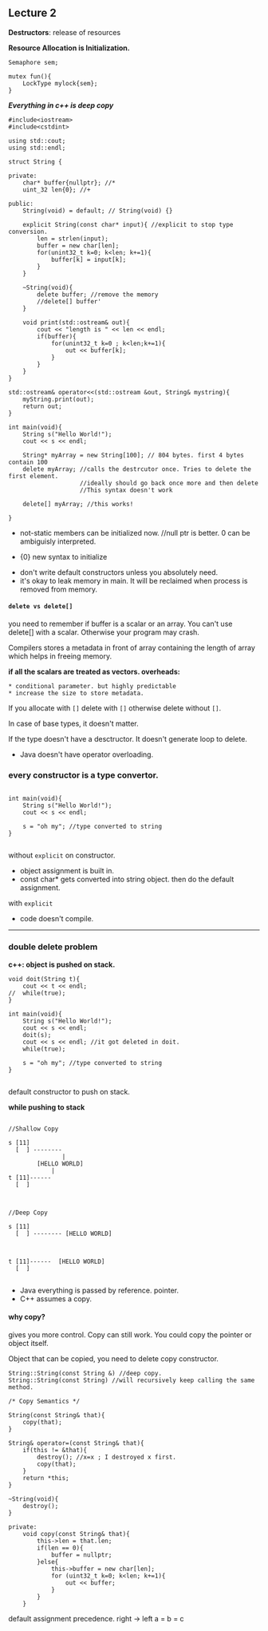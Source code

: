 ## Lecture 2


**Destructors**: release of resources

**Resource Allocation is Initialization.**

```
Semaphore sem;

mutex fun(){
	LockType mylock{sem};
}

```

***Everything in c++ is deep copy***

```
#include<iostream>
#include<cstdint>

using std::cout;
using std::endl;

struct String {

private:
	char* buffer{nullptr}; //*
	uint_32 len{0}; //+
	
public:
	String(void) = default; // String(void) {}
	
	explicit String(const char* input){ //explicit to stop type conversion.
		len = strlen(input);
		buffer = new char[len];
		for(unint32_t k=0; k<len; k+=1){
			buffer[k] = input[k];
		}
	}
	
	~String(void){
		delete buffer; //remove the memory
		//delete[] buffer'
	}
	
	void print(std::ostream& out){
		cout << "length is " << len << endl;
		if(buffer){
			for(unint32_t k=0 ; k<len;k+=1){
				out << buffer[k];
			}
		}
	}
}

std::ostream& operator<<(std::ostream &out, String& mystring){
	myString.print(out);
	return out;
}

int main(void){
	String s("Hello World!");
	cout << s << endl;
	
	String* myArray = new String[100]; // 804 bytes. first 4 bytes contain 100
	delete myArray; //calls the destrcutor once. Tries to delete the first element.
					//ideally should go back once more and then delete
					//This syntax doesn't work
					
	delete[] myArray; //this works!
		
}

```

* not-static members can be initialized now. //null ptr is better. 0 can be ambiguisly interpreted. 
+ {0} new syntax to initialize
* don't write default constructors unless you absolutely need.
* it's okay to leak memory in main. It will be reclaimed when process is removed from memory.

#### `delete vs delete[]`
you need to remember if buffer is a scalar or an array. You can't use delete[] with a scalar. Otherwise your program may crash. 

Compilers stores a metadata in front of array containing the length of array which helps in freeing memory.

**if all the scalars are treated as vectors. overheads:**

	* conditional parameter. but highly predictable
	* increase the size to store metadata.
	

If you allocate with `[]` delete with `[]` otherwise delete without `[]`.

In case of base types, it doesn't matter.

If the type doesn't have a desctructor. It doesn't generate loop to delete.

* Java doesn't have operator overloading.

### every constructor is a type convertor.

```

int main(void){
	String s("Hello World!");
	cout << s << endl;
	
	s = "oh my"; //type converted to string		
}


```

without `explicit` on constructor.

* object assignment is built in.
* const char* gets converted into string object. then do the default assignment.

with `explicit`

* code doesn't compile.

---

### double delete problem

**c++: object is pushed on stack.**

```
void doit(String t){
	cout << t << endl;
//	while(true); 
}

int main(void){
	String s("Hello World!");
	cout << s << endl;
	doit(s);
	cout << s << endl; //it got deleted in doit.
	while(true);
	
	s = "oh my"; //type converted to string		
}


```

default constructor to push on stack. 

**while pushing to stack**

```

//Shallow Copy

s [11]
  [  ] --------
	  		   |
		[HELLO WORLD]
			|
t [11]------
  [  ]
  
```

```

//Deep Copy

s [11]
  [  ] -------- [HELLO WORLD]
	  		   
		
			
t [11]------  [HELLO WORLD]
  [  ]
  
```

		
* Java everything is passed by reference. pointer.
* C++ assumes a copy.

#### why copy?

gives you more control. Copy can still work. You could copy the pointer or object itself.

Object that can be copied, you need to delete copy constructor.

```
String::String(const String &) //deep copy.
String::String(const String) //will recursively keep calling the same method.
```

```
/* Copy Semantics */

String(const String& that){
	copy(that);
}

String& operator=(const String& that){
	if(this != &that){
		destroy(); //x=x ; I destroyed x first.
		copy(that);	
	}
	return *this;
}

~String(void){
	destroy();
}

private:
	void copy(const String& that){
		this->len = that.len;
		if(len == 0){
			buffer = nullptr;
		}else{
			this->buffer = new char[len];
			for (uint32_t k=0; k<len; k+=1){
				out << buffer;
			}
		}		
	}

```

default assignment precedence. right -> left
a = b = c